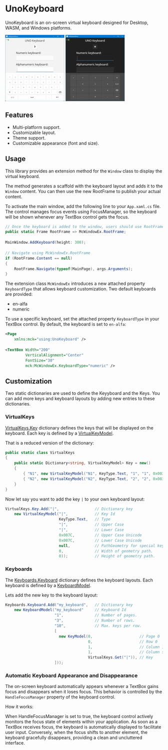 # UnoKeyboard

UnoKeyboard is an on-screen virtual keyboard designed for Desktop, WASM, and Windows platforms.

![UnoKeyboardDark](UnoKeyboardLight.jpg) ![UnoKeyboardDark](UnoKeyboardDark.jpg) 

## Features

- Multi-platform support.
- Customizable layout.
- Theme support.
- Customizable appearance (font and size).

## Usage

This library provides an extension method for the `Window` class to display the virtual keyboard. 

The method generates a scaffold with the keyboard layout and adds it to the `Window` content. You can then use the new RootFrame to publish your actual content.

To activate the main window, add the following line to your `App.xaml.cs` file. The control manages focus events using FocusManager, so the keyboard will be shown whenever any TextBox control gets the focus.

```csharp
// Once the keyboard is added to the window, users should use RootFrame to add new content.
public static Frame RootFrame => McWindowEx.RootFrame;

MainWindow.AddKeyboard(height: 300);

// Navigate using McWindowEx.RootFrame
if (RootFrame.Content == null)
{
    RootFrame.Navigate(typeof(MainPage), args.Arguments);
}
```

The extension class `McWindowEx` introduces a new attached property `KeyboardType` that allows keyboard customization. Two default keyboards are provided:

- en-alfa
- numeric

To use a specific keyboard, set the attached property `KeyboardType` in your TextBox control. By default, the keyboard is set to `en-alfa`:

```xml
<Page 
    xmlns:mck="using:UnoKeyboard" />

<TextBox Width="200"
         VerticalAlignment="Center"
         FontSize="30"
         mck:McWindowEx.KeyboardType="numeric" />
```

## Customization

Two static dictionaries are used to define the Keyyboard and the Keys. You can add more keys and keyboard layouts by adding new entries to these dictionaries.

### VirtualKeys

[VirtualKeys.Key](src/UnoKeyboard/VirtualKeys.cs) dictionary defines the keys that will be displayed on the keyboard. Each key is defined by a [VirtualKeyModel](src/UnoKeyboard/Models/VirtualKeyModel.cs).

That is a reduced version of the dictionary:

```csharp
public static class VirtualKeys
{
    public static Dictionary<string, VirtualKeyModel> Key = new()
    {
        { "N1", new VirtualKeyModel("N1", KeyType.Text, "1", "1", 0x0031, 0x0031, null, 0, 0) },
        { "N2", new VirtualKeyModel("N2", KeyType.Text, "2", "2", 0x0032, 0x0032, null, 0, 0) },
    }
}
```

Now let say you want to add the key `|` to your own keyboard layout:

```csharp
VirtualKeys.Key.Add("|",                // Dictionary key
    new VirtualKeyModel("|",            // Key Id
                        KeyType.Text,   // Type
                        "|",            // Upper Case
                        "|",            // Lower Case
                        0x007C,         // Upper Case Unicode
                        0x007C,         // Lower Case Unicode
                        null,           // PathGeometry for special keys
                        0,              // Width of geometry path.
                        0));            // Height of geometry path.
```

### Keyboards

The [Keyboards.Keyboard](src/UnoKeyboard/Keyboards.cs) dictionary defines the keyboard layouts. Each keyboard is defined by a [KeyboardModel](src/UnoKeyboard/Models/KeyboardModel.cs).

Lets add the new key to the keyboard layout:

```csharp
Keyboards.Keyboard.Add("my_keyboard",   // Dictionary key
    new KeyboardModel("my_keyboard"     // Keyboard Id
                      "1",              // Number of pages.
                      "3",              // Number of rows.
                      "10",             // Max. keys per row.
                      [
                        new KeyModel(0,                     // Page 0
                                     0,                     // Row 0
                                     1,                     // Column 1
                                     1,                     // Column span
                                     VirtualKeys.Get("|")), // Key
                      ]));
```

### Automatic Keyboard Appearance and Disappearance

The on-screen keyboard automatically appears whenever a TextBox gains focus and disappears when it loses focus. This behavior is controlled by the `HandleFocusManager` property of the keyboard control.

How it works:

When HandleFocusManager is set to true, the keyboard control actively monitors the focus state of elements within your application. As soon as a TextBox receives focus, the keyboard is automatically displayed to facilitate user input. Conversely, when the focus shifts to another element, the keyboard gracefully disappears, providing a clean and uncluttered interface.